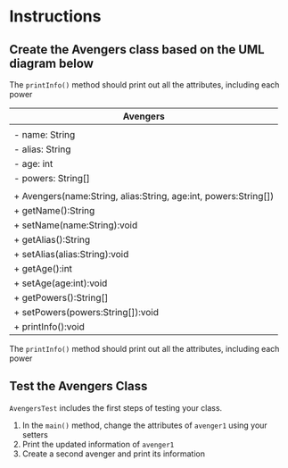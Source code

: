 # Instructions
## Create the Avengers class based on the UML diagram below
The `printInfo()` method should print out all the attributes, including each power


|   <center>Avengers</center>  |
|:------------------------|
  |  |
| - name: String    |
| - alias: String   |
| - age: int        |
| - powers: String[]|
  |  |
| + Avengers(name:String, alias:String, age:int, powers:String[]) |
| + getName():String |
| + setName(name:String):void |
| + getAlias():String |
| + setAlias(alias:String):void |
| + getAge():int |
| + setAge(age:int):void |
| + getPowers():String[] |
| + setPowers(powers:String[]):void |
| + printInfo():void | 
  
 The `printInfo()` method should print out all the attributes, including each power
  
 ## Test the Avengers Class
  `AvengersTest` includes the first steps of testing your class. 
  1. In the `main()` method, change the attributes of `avenger1` using your setters
  2. Print the updated information of `avenger1`
  3. Create a second avenger and print its information


